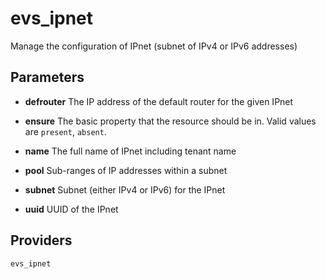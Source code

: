 
evs_ipnet
=========
Manage the configuration of IPnet (subnet of IPv4 or IPv6
addresses)


Parameters
----------

- **defrouter**
    The IP address of the default router for the given IPnet

- **ensure**
    The basic property that the resource should be in.
    Valid values are `present`, `absent`. 

- **name**
    The full name of IPnet including tenant name

- **pool**
    Sub-ranges of IP addresses within a subnet

- **subnet**
    Subnet (either IPv4 or IPv6) for the IPnet

- **uuid**
    UUID of the IPnet

Providers
---------
    evs_ipnet

